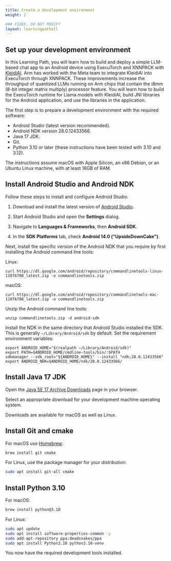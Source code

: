 ```yaml
---
title: Create a development environment
weight: 2

### FIXED, DO NOT MODIFY
layout: learningpathall
---
```


## Set up your development environment

In this Learning Path, you will learn how to build and deploy a simple LLM-based chat app to an Android device using ExecuTorch and XNNPACK with [KleidiAI](https://gitlab.arm.com/kleidi/kleidiai). Arm has worked with the Meta team to integrate KleidiAI into ExecuTorch through XNNPACK. These improvements increase the throughput of quantized LLMs running on Arm chips that contain the i8mm (8-bit integer matrix multiply) processor feature. You will learn how to build the ExecuTorch runtime for Llama models with KleidiAI, build JNI libraries for the Android application, and use the libraries in the application.

The first step is to prepare a development environment with the required software:

- Android Studio (latest version recommended).
- Android NDK version 28.0.12433566.
- Java 17 JDK.
- Git.
- Python 3.10 or later (these instructions have been tested with 3.10 and 3.12).

The instructions assume macOS with Apple Silicon, an x86 Debian, or an Ubuntu Linux machine, with at least 16GB of RAM.

## Install Android Studio and Android NDK

Follow these steps to install and configure Android Studio:

1. Download and install the latest version of [Android Studio](https://developer.android.com/studio/).

2. Start Android Studio and open the **Settings** dialog.

3. Navigate to **Languages & Frameworks**, then **Android SDK**.

4. In the **SDK Platforms** tab, check **Android 14.0 ("UpsideDownCake")**.

Next, install the specific version of the Android NDK that you require by first installing the Android command line tools:

Linux:

```
curl https://dl.google.com/android/repository/commandlinetools-linux-11076708_latest.zip -o commandlinetools.zip
```

macOS:

```
curl https://dl.google.com/android/repository/commandlinetools-mac-11076708_latest.zip -o commandlinetools.zip
```

Unzip the Android command line tools:

```
unzip commandlinetools.zip -d android-sdk
```

Install the NDK in the same directory that Android Studio installed the SDK. This is generally `~/Library/Android/sdk` by default. Set the requirement environment variables:

```
export ANDROID_HOME="$(realpath ~/Library/Android/sdk)"
export PATH=$ANDROID_HOME/cmdline-tools/bin/:$PATH
sdkmanager --sdk_root="${ANDROID_HOME}" --install "ndk;28.0.12433566"
export ANDROID_NDK=$ANDROID_HOME/ndk/28.0.12433566/
```

## Install Java 17 JDK

Open the [Java SE 17 Archive Downloads](https://www.oracle.com/java/technologies/javase/jdk17-archive-downloads.html) page in your browser.

Select an appropriate download for your development machine operating system.

Downloads are available for macOS as well as Linux.

## Install Git and cmake

For macOS use [Homebrew](https://brew.sh/):

``` bash
brew install git cmake
```

For Linux, use the package manager for your distribution:

``` bash
sudo apt install git-all cmake
```

## Install Python 3.10

For macOS:

``` bash
brew install python@3.10
```

For Linux:

``` bash
sudo apt update
sudo apt install software-properties-common -y
sudo add-apt-repository ppa:deadsnakes/ppa
sudo apt install Python3.10 python3.10-venv
```

You now have the required development tools installed.
